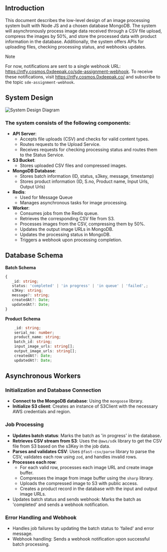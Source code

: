 ## Introduction

This document describes the low-level design of an image processing system built with Node JS and a chosen database MongoDB. The system will asynchronously process image data received through a CSV file upload, compress the images by 50%, and store the processed data with product information in the database. Additionally, the system offers APIs for uploading files, checking processing status, and webhooks updates.


>[!NOTE]
>For now, notifications are sent to a single webhook URL: https://ntfy.cosmos.0xdeepak.co/sde-assignment-webhook. To receive these notifications, visit https://ntfy.cosmos.0xdeepak.co/ and subscribe to the topic `sde-assignment-webhook`.

## System Design

![System Design Diagram](https://apidog.com/api/v1/projects/651904/resources/344741/image-preview)

### The system consists of the following components:
- **API Server**:
    - Accepts file uploads (CSV) and checks for valid content types.
    - Routes requests to the Upload Service.
    - Receives requests for checking processing status and routes them to the Status Service.
- **S3 Bucket**:
    - Stores uploaded CSV files and compressed images.
- **MongoDB Database**:
    - Stores batch information (ID, status, s3key, message, timestamp)
    - Stores product information (ID, S.no, Product name, Input Urls, Output Urls)
- **Redis**:
    - Used for Message Queue
    - Manages asynchronous tasks for image processing.
- **Worker**:
    - Consumes jobs from the Redis queue.
    - Retrieves the corresponding CSV file from S3.
    - Processes images from the CSV, compressing them by 50%.
     - Updates the output image URLs in MongoDB.
    - Updates the processing status in MongoDB.
    - Triggers a webhook upon processing completion.

## Database Schema
**Batch Schema**
 ``` ts
 {
    _id: string;
    status: 'completed' | 'in progress' | 'in queue' | 'failed',;
    s3Key: string;
    message?: string;
    createdAt?: Date;
    updatedAt?: Date;
}
```

**Product Schema**
```ts
	_id: string;
    serial_no: number;
    product_name: string;
    batch_id: string;
    input_image_urls: string[];
    output_image_urls: string[];
    createdAt?: Date;
    updatedAt?: Date;
```

## Asynchronous Workers

### Initialization and Database Connection
- **Connect to the MongoDB database**: Using the `mongoose` library.
- **Initialize S3 client**: Creates an instance of S3Client with the necessary AWS credentials and region.

### Job Processing

- **Updates batch status**: Marks the batch as 'in progress' in the database.
- **Retrieves CSV stream from S3**: Uses the `@aws/sdk` library to get the CSV file from S3 based on the s3Key in the job data.
- **Parses and validates CSV**: Uses `@fast-csv/parse` library to parse the CSV, validates each row using `zod`, and handles invalid rows.
- **Processes each row**:
    - For each valid row, processes each image URL and create image buffer.
    - Compresses the image from image buffer using the `sharp` library.
    - Uploads the compressed image to S3 with public access.
    - Creates a product record in the database with the input and output image URLs.
- Updates batch status and sends webhook: Marks the batch as 'completed' and sends a webhook notification.

### Error Handling and Webhook
- Handles job failures by updating the batch status to 'failed' and error message.
- Webhook handling: Sends a webhook notification upon successful batch processing.


